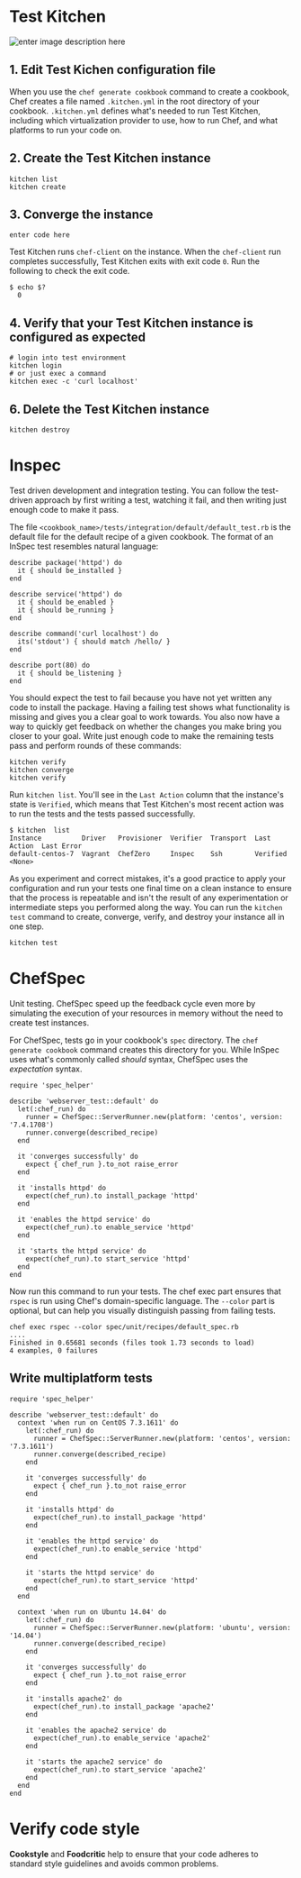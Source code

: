 
# Test Kitchen

![enter image description here](https://learn.chef.io/assets/images/misc/local_dev_workflow-5f56acb8.png)

## 1.  Edit Test Kichen configuration file
   When you use the `chef generate cookbook` command to create a cookbook, Chef creates a file named `.kitchen.yml` in the root directory of your cookbook. `.kitchen.yml` defines what's needed to run Test Kitchen, including which virtualization provider to use, how to run Chef, and what platforms to run your code on.

## 2. Create the Test Kitchen instance
    kitchen list
    kitchen create

## 3. Converge the instance

    enter code here

Test Kitchen runs `chef-client` on the instance. When the `chef-client` run completes successfully, Test Kitchen exits with exit code `0`. Run the following to check the exit code.

    $ echo $?
      0

 ## 4. Verify that your Test Kitchen instance is configured as expected

    # login into test environment
    kitchen login
    # or just exec a command
    kitchen exec -c 'curl localhost'


## 6. Delete the Test Kitchen instance

    kitchen destroy
  
 
# Inspec

Test driven development and integration testing.
You can follow the test-driven approach by first writing a test, watching it fail, and then writing just enough code to make it pass.

The file `<cookbook_name>/tests/integration/default/default_test.rb` is the default file for the default recipe of a given cookbook.
The format of an InSpec test resembles natural language:

    describe package('httpd') do
      it { should be_installed }
    end
    
    describe service('httpd') do
      it { should be_enabled }
      it { should be_running }
    end
    
    describe command('curl localhost') do
      its('stdout') { should match /hello/ }
    end
    
    describe port(80) do
      it { should be_listening }
    end

You should expect the test to fail because you have not yet written any code to install the package. Having a failing test shows what functionality is missing and gives you a clear goal to work towards. You also now have a way to quickly get feedback on whether the changes you make bring you closer to your goal.
Write just enough code to make the remaining tests pass and perform rounds of these commands:

    kitchen verify
    kitchen converge
    kitchen verify

Run `kitchen list`. You'll see in the `Last Action` column that the instance's state is `Verified`, which means that Test Kitchen's most recent action was to run the tests and the tests passed successfully.

 

    $ kitchen  list
    Instance          Driver   Provisioner  Verifier  Transport  Last Action  Last Error
    default-centos-7  Vagrant  ChefZero     Inspec    Ssh        Verified     <None>

 
As you experiment and correct mistakes, it's a good practice to apply your configuration and run your tests one final time on a clean instance to ensure that the process is repeatable and isn't the result of any experimentation or intermediate steps you performed along the way.
You can run the `kitchen test` command to create, converge, verify, and destroy your instance all in one step.

    kitchen test

# ChefSpec
Unit testing. ChefSpec speed up the feedback cycle even more by simulating the execution of your resources in memory without the need to create test instances.

For ChefSpec, tests go in your cookbook's `spec` directory. The `chef generate cookbook` command creates this directory for you.
While InSpec uses what's commonly called *should* syntax, ChefSpec uses the *expectation* syntax.

    require 'spec_helper'
    
    describe 'webserver_test::default' do
      let(:chef_run) do
        runner = ChefSpec::ServerRunner.new(platform: 'centos', version: '7.4.1708')
        runner.converge(described_recipe)
      end
    
      it 'converges successfully' do
        expect { chef_run }.to_not raise_error
      end
    
      it 'installs httpd' do
        expect(chef_run).to install_package 'httpd'
      end
    
      it 'enables the httpd service' do
        expect(chef_run).to enable_service 'httpd'
      end
    
      it 'starts the httpd service' do
        expect(chef_run).to start_service 'httpd'
      end
    end

Now run this command to run your tests. The chef exec part ensures that `rspec` is run using Chef's domain-specific language. The `--color` part is optional, but can help you visually distinguish passing from failing tests.

    chef exec rspec --color spec/unit/recipes/default_spec.rb
    ....
    Finished in 0.65681 seconds (files took 1.73 seconds to load)
    4 examples, 0 failures


## Write multiplatform tests

    require 'spec_helper'
    
    describe 'webserver_test::default' do
      context 'when run on CentOS 7.3.1611' do
        let(:chef_run) do
          runner = ChefSpec::ServerRunner.new(platform: 'centos', version: '7.3.1611')
          runner.converge(described_recipe)
        end
    
        it 'converges successfully' do
          expect { chef_run }.to_not raise_error
        end
    
        it 'installs httpd' do
          expect(chef_run).to install_package 'httpd'
        end
    
        it 'enables the httpd service' do
          expect(chef_run).to enable_service 'httpd'
        end
    
        it 'starts the httpd service' do
          expect(chef_run).to start_service 'httpd'
        end
      end
    
      context 'when run on Ubuntu 14.04' do
        let(:chef_run) do
          runner = ChefSpec::ServerRunner.new(platform: 'ubuntu', version: '14.04')
          runner.converge(described_recipe)
        end
    
        it 'converges successfully' do
          expect { chef_run }.to_not raise_error
        end
    
        it 'installs apache2' do
          expect(chef_run).to install_package 'apache2'
        end
    
        it 'enables the apache2 service' do
          expect(chef_run).to enable_service 'apache2'
        end
    
        it 'starts the apache2 service' do
          expect(chef_run).to start_service 'apache2'
        end
      end
    end

# Verify code style
**Cookstyle** and **Foodcritic** help to ensure that your code adheres to standard style guidelines and avoids common problems.

